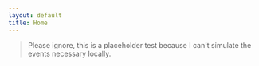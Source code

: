 ```yaml
---
layout: default
title: Home
---
```





<blockquote class="spoiler" markdown="1">
Please ignore, this is a placeholder test because I can't simulate the events necessary locally.
</blockquote>


